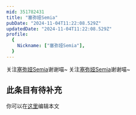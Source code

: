 ```yaml
---
mid: 351782431
title: "塞弥娅Semia"
pubDate: "2024-11-04T11:22:08.529Z"
updatedDate: "2024-11-04T11:22:08.529Z"
profile:
  {
    Nickname: ["塞弥娅Semia"],
  }
---
```


关注[塞弥娅Semia](https://space.bilibili.com/351782431)谢谢喵~ 关注[塞弥娅Semia](https://space.bilibili.com/351782431)谢谢喵~

## 此条目有待补充
你可以在[这里](https://github.com/Yuhanawa/VTuber.ICU-Content/edit/master/v/塞弥娅Semia/index.md)编辑本文
